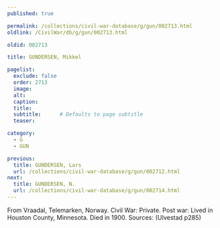 ```yaml
---
published: true

permalink: /collections/civil-war-database/g/gun/002713.html
oldlink: /CivilWar/db/g/gun/002713.html

oldid: 002713

title: GUNDERSEN, Mikkel

pagelist:
  exclude: false
  order: 2713
  image: 
  alt:
  caption:
  title:
  subtitle:      # Defaults to page subtitle
  teaser:

category: 
  - G 
  - GUN

previous:
  title: GUNDERSEN, Lars
  url: /collections/civil-war-database/g/gun/002712.html  
next:
  title: GUNDERSEN, N.
  url: /collections/civil-war-database/g/gun/002714.html   
---
```

From Vraadal, Telemarken, Norway. Civil War: Private. Post war: Lived in Houston County, Minnesota. Died in 1900. Sources: (Ulvestad p285)